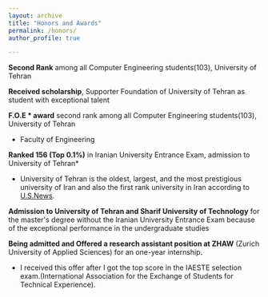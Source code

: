 ```yaml
---
layout: archive
title: "Honors and Awards"
permalink: /honors/
author_profile: true

---
```


**Second Rank** among all Computer Engineering students(103), University of Tehran


**Received scholarship**, Supporter Foundation of University of Tehran as student with exceptional talent


**F.O.E * award** second rank among all Computer Engineering students(103), University of Tehran
* Faculty of Engineering


**Ranked 156 (Top 0.1%)** in Iranian University Entrance Exam, admission to University of Tehran*
* University of Tehran is the oldest, largest, and the most prestigious university of Iran and also the first rank university in Iran according to [U.S.News](https://www.usnews.com/education/best-global-universities/iran).

    
**Admission to University of Tehran and Sharif University of Technology** for the master's degree without the Iranian University Entrance Exam because of the exceptional performance in the undergraduate studies
    

**Being admitted and Offered a research assistant position at ZHAW** (Zurich University of Applied Sciences) for an one-year internship.
* I received this offer after I got the top score in the IAESTE selection exam.(International Association for the Exchange of Students for Technical Experience).